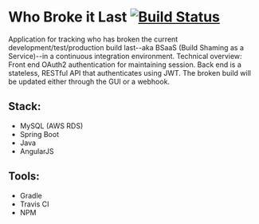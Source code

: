 # Who Broke it Last [![Build Status](https://travis-ci.org/gardncl/whobrokeitlast.svg?branch=master)](https://travis-ci.org/gardncl/whobrokeitlast)
Application for tracking who has broken the current development/test/production build last--aka BSaaS (Build Shaming as a Service)--in a continuous integration environment. Technical overview: Front end OAuth2 authentication for maintaining session. Back end is a stateless, RESTful API that authenticates using JWT. The broken build will be updated either through the GUI or a webhook.

## Stack:  
* MySQL (AWS RDS)  
* Spring Boot  
* Java   
* AngularJS

## Tools:  
* Gradle  
* Travis CI  
* NPM
